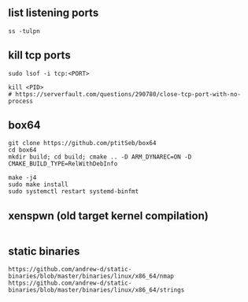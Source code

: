 ## list listening ports
```shell
ss -tulpn
```
## kill tcp ports
```shell 
sudo lsof -i tcp:<PORT>

kill <PID>
# https://serverfault.com/questions/290780/close-tcp-port-with-no-process
```
## box64
```shell
git clone https://github.com/ptitSeb/box64
cd box64
mkdir build; cd build; cmake .. -D ARM_DYNAREC=ON -D CMAKE_BUILD_TYPE=RelWithDebInfo

make -j4
sudo make install
sudo systemctl restart systemd-binfmt
```
## xenspwn (old target kernel compilation)
```shell
```

## static binaries
```
https://github.com/andrew-d/static-binaries/blob/master/binaries/linux/x86_64/nmap
https://github.com/andrew-d/static-binaries/blob/master/binaries/linux/x86_64/strings
```
